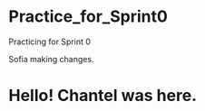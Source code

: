 # Practice_for_Sprint0
Practicing for Sprint 0


Sofia making changes.

# Hello! Chantel was here.

